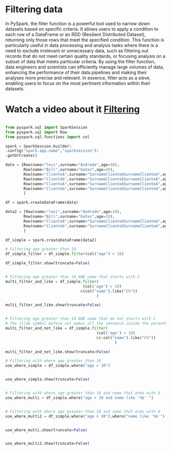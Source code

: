 # Filtering data
In PySpark, the filter function is a powerful tool used to narrow down datasets based on specific criteria. It allows users to apply a condition to each row of a DataFrame or an RDD (Resilient Distributed Dataset), returning only those rows that meet the specified condition. This function is particularly useful in data processing and analysis tasks where there is a need to exclude irrelevant or unnecessary data, such as filtering out records that do not meet certain quality standards, or focusing analysis on a subset of data that meets particular criteria. By using the filter function, data engineers and scientists can efficiently manage large volumes of data, enhancing the performance of their data pipelines and making their analyses more precise and relevant. In essence, filter acts as a sieve, enabling users to focus on the most pertinent information within their datasets.

# Watch a video about it [Filtering](https://www.youtube.com/watch?v=IP9ubD0YBaM)
```python

from pyspark.sql import SparkSession
from pyspark.sql import Row
from pyspark.sql.functions import col

spark = SparkSession.builder\
.config("spark.app.name","sparksession")\
.getOrCreate()

data = [Row(name="levi",surname="Andrade",age=40),
        Row(name="Bill",surname="Gates",age=20),
        Row(name="ClienteA",surname="SurnameClienteASurnameClienteA",age=40),
        Row(name="Clienteb",surname="SurnameClientebSurnameClienteA",age=40),
        Row(name="ClienteA",surname="SurnameClienteASurnameClienteA",age=40),
        Row(name="Clienteb",surname="SurnameClientebSurnameClienteA",age=40)
        ]

df = spark.createDataFrame(data)

data2 = [Row(name="levi",surname="Andrade",age=10),
        Row(name="Bill",surname="Gates",age=20),
        Row(name="ClienteA",surname="SurnameClienteASurnameClienteA",age=30),
        Row(name="Clienteb",surname="SurnameClientebSurnameClienteA",age=40)
        ]

df_simple = spark.createDataFrame(data2)

# Filtering age greater than 10
df_simple_filter = df_simple.filter(col("age") > 10)

df_simple_filter.show(truncate=False)


# Filtering age greater than 10 AND name that starts with C
multi_filter_and_like = df_simple.filter(
                                  (col('age') > 10)
                                 &(col("name").like("C%"))
                                        )

multi_filter_and_like.show(truncate=False)


# Filtering age greater than 10 AND name that do not starts with C
# The tilde symbol before col makes all the sentence inside the parentheses its inverse
multi_filter_and_not_like = df_simple.filter(
                                        (col('age') > 10)
                                        &(~col("name").like("C%"))
                                                )

multi_filter_and_not_like.show(truncate=False)

# Filtering with where age greater than 10
use_where_simple = df_simple.where("age > 10")


use_where_simple.show(truncate=False)


# Filtering with where age greater than 10 and name that ends with b
use_where_multi = df_simple.where("age > 10 and name like '%b' ")


# Filtering with where age greater than 10 and name that ends with b
use_where_multi2 = df_simple.where("age > 10").where("name like '%b'")


use_where_multi.show(truncate=False)


use_where_multi2.show(truncate=False)